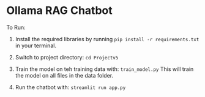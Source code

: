 # Ollama RAG Chatbot

To Run: 
1. Install the required libraries by running `pip install -r requirements.txt` in your terminal.

2. Switch to project directory:
```cd Projectv5```

3. Train the model on teh training data with:
```train_model.py```
This will train the model on all files in the data folder.

4. Run the chatbot with:
```streamlit run app.py```